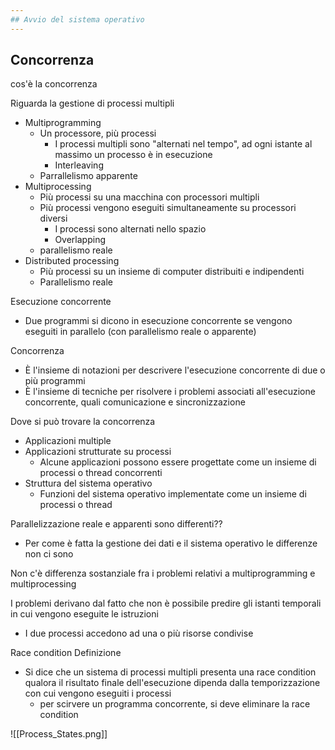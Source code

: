 ```yaml
---
## Avvio del sistema operativo
---
```

## Concorrenza

cos'è la concorrenza

Riguarda la gestione di processi multipli
- Multiprogramming
	- Un processore, più processi
		- I processi multipli sono "alternati nel tempo", ad ogni istante al massimo un processo è in esecuzione
		- Interleaving
	- Parrallelismo apparente
- Multiprocessing
	- Più processi su una macchina con processori multipli
	- Più processi vengono eseguiti simultaneamente su processori diversi
		- I processi sono alternati nello spazio
		- Overlapping
	- parallelismo reale
- Distributed processing
	- Più processi su un insieme di computer distribuiti e indipendenti
	- Parallelismo reale

Esecuzione concorrente
- Due programmi si dicono in esecuzione concorrente se vengono eseguiti in parallelo (con parallelismo reale o apparente)

Concorrenza
- È l'insieme di notazioni per descrivere l'esecuzione concorrente di due o più programmi
- È l'insieme di tecniche per risolvere i problemi associati all'esecuzione concorrente, quali comunicazione e sincronizzazione

Dove si può trovare la concorrenza
- Applicazioni multiple
- Applicazioni strutturate su processi
	- Alcune applicazioni possono essere progettate come un insieme di processi o thread concorrenti
- Struttura del sistema operativo
	- Funzioni del sistema operativo implementate come un insieme di processi o thread

Parallelizzazione reale e apparenti sono differenti??
- Per come è fatta la gestione dei dati e il sistema operativo le differenze non ci sono

Non c'è differenza sostanziale fra i problemi relativi a multiprogramming e multiprocessing

 I problemi derivano dal fatto che non è possibile predire gli istanti temporali in cui vengono eseguite le istruzioni
- I due processi accedono ad una o più risorse condivise

Race condition
Definizione
- Si dice che un sistema di processi multipli presenta una race condition qualora il risultato finale dell'esecuzione dipenda dalla temporizzazione con cui vengono eseguiti i processi
	- per scirvere un programma concorrente, si deve eliminare la race condition

![[Process_States.png]]